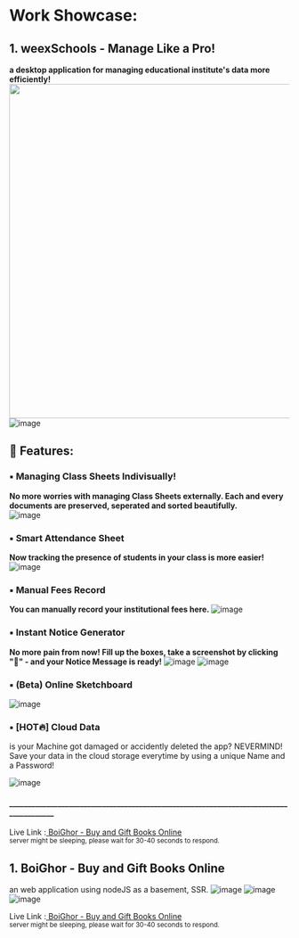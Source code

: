 # Work Showcase:


## 1. weexSchools - Manage Like a Pro!
<b> a desktop application for managing educational institute's data more efficiently! </b>
<img src="https://github.com/user-attachments/assets/540df40a-b131-475c-858e-bd2b929d49fb" width="600"  >
![image](https://github.com/user-attachments/assets/540df40a-b131-475c-858e-bd2b929d49fb)

## 🔰 Features:
### ▪ Managing Class Sheets Indivisually!
<b>No more worries with managing Class Sheets externally. Each and every documents are preserved, seperated and sorted beautifully.</b>
<br>
![image](https://github.com/user-attachments/assets/35ad75d9-2365-49e3-9769-3b91f56338c4)

### ▪ Smart Attendance Sheet
<b>Now tracking the presence of students in your class is more easier!</b>
<br>
![image](https://github.com/user-attachments/assets/460e1ef3-ee4d-41c5-99e4-c45e07fdd04a)

### ▪ Manual Fees Record
<b>You can manually record your institutional fees here.</b>
![image](https://github.com/user-attachments/assets/c621686b-d767-4d40-8b10-70157095fdbd)
<br>

### ▪ Instant Notice Generator
<b>No more pain from now! Fill up the boxes, take a screenshot by clicking "📸" - and your Notice Message is ready!</b>
![image](https://github.com/user-attachments/assets/d89c2c3b-6c4f-4da3-b137-e421de10d928)
![image](https://github.com/user-attachments/assets/41182b73-c6e5-4fb0-8e91-64acd0873bcc)


### ▪ (Beta) Online Sketchboard
![image](https://github.com/user-attachments/assets/7a8a5f63-16db-4830-a694-eb7caaa559ff)

### ▪ [HOT🔥] Cloud Data
is your Machine got damaged or accidently deleted the app? NEVERMIND!
Save your data in the cloud storage everytime by using a unique Name and a Password!

![image](https://github.com/user-attachments/assets/27be30c0-a5eb-4e35-a5d5-3be94ead78c9)


#### _______________________________________________________________________________________

Live Link :<a target="_blank" href="https://boighor-uvkz.onrender.com/"> BoiGhor - Buy and Gift Books Online </a> <br>
<small>server might be sleeping, please wait for 30-40 seconds to respond.</small>

## 1. BoiGhor - Buy and Gift Books Online
an web application using nodeJS as a basement, SSR.
![image](https://github.com/user-attachments/assets/7f11a9d1-d572-474a-891a-970775ff289b)
![image](https://github.com/user-attachments/assets/940ecc54-5417-4468-9278-464173cb3ec8)
![image](https://github.com/user-attachments/assets/673fe377-13e6-4bb5-ac4a-49315b80aedf)

Live Link :<a target="_blank" href="https://boighor-uvkz.onrender.com/"> BoiGhor - Buy and Gift Books Online </a> <br>
<small>server might be sleeping, please wait for 30-40 seconds to respond.</small>
